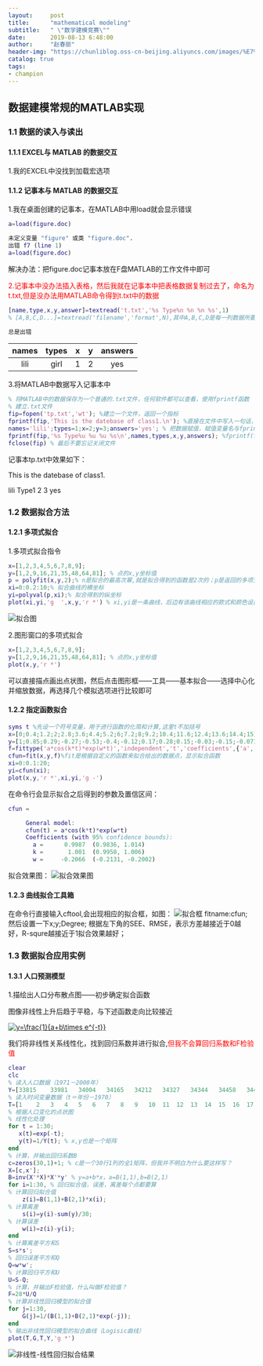 ```yaml
---
layout:     post
title:      "mathematical modeling"
subtitle:   " \"数学建模竞赛\""
date:       2019-08-13 6:48:00
author:     "赵春丽"
header-img: "https://chunliblog.oss-cn-beijing.aliyuncs.com/images/%E7%94%9F%E6%9C%BA%E5%B0%8F%E6%B5%B7%E8%B1%9A.jpg"
catalog: true
tags:
- champion
---
```


## 数据建模常规的MATLAB实现

### 1.1 数据的读入与读出

#### 1.1.1 EXCEL与 MATLAB 的数据交互

1.我的EXCEL中没找到加载宏选项

#### 1.1.2 记事本与 MATLAB 的数据交互

1.我在桌面创建的记事本，在MATLAB中用load就会显示错误

``` MATLAB
a=load(figure.doc) 

未定义变量 "figure" 或类 "figure.doc".
出错 f7 (line 1)
a=load(figure.doc)
```
解决办法：把figure.doc记事本放在F盘MATLAB的工作文件中即可

<font color="red">2.记事本中没办法插入表格，然后我就在记事本中把表格数据复制过去了，命名为t.txt,但是没办法用MATLAB命令得到t.txt中的数据</font>

``` MATLAB
[name,type,x,y,answer]=textread('t.txt','%s Type%n %n %n %s',1) 
% [A,B,C,D...]=textread('filename','format',N),其中A,B,C,D是每一列数据所要保存的变量名，format为读取格式,N是读取几次

总是出错
```

| names | types |  x  |  y  | answers |
| :---: | :---: |:---:|:---:| :---: |
|  lili |  girl |  1  |  2  |  yes  |

3.将MATLAB中数据写入记事本中

``` MATLAB
% 将MATLAB中的数据保存为一个普通的.txt文件，任何软件都可以查看，使用fprintf函数
% 建立.txt文件
fip=fopen('tp.txt','wt'); %建立一个文件，返回一个指标
fprintf(fip,'This is the datebase of class1.\n'); %直接在文件中写入一句话，当然也可以不写
names='lili';types=1;x=2;y=3;answers='yes'; % 把数据赋值，赋值变量名与fprintf中的A1,,,An要一致
fprintf(fip,'%s Type%u %u %u %s\n',names,types,x,y,answers); %fprintf(fileID,formatSpec,A1,...,An)；%s是字符串；%f表示浮点数；%u表示十进制数，易错
fclose(fip) % 最后不要忘记关闭文件
```

记事本tp.txt中效果如下：

This is the datebase of class1.

lili Type1 2 3 yes

### 1.2 数据拟合方法

#### 1.2.1 多项式拟合

1.多项式拟合指令

``` MATLAB
x=[1,2,3,4,5,6,7,8,9];
y=[1,2,9,16,21,35,48,64,81]; % 点的x,y坐标值
p = polyfit(x,y,2);% n是拟合的最高次幂,就是拟合得到的函数是2次的；p是返回的多项式系数
xi=0:0.2:10;% 拟合曲线的横坐标
yi=polyval(p,xi);% 拟合得到的纵坐标
plot(xi,yi,'g  ',x,y,'r *') % xi,yi是一条曲线，后边有该曲线相应的款式和颜色设置；x,y是另一条曲线，同理
```
![拟合图](https://chunliblog.oss-cn-beijing.aliyuncs.com/images/MATLAB%E6%88%AA%E5%9B%BE.png)

2.图形窗口的多项式拟合

``` MATLAB
x=[1,2,3,4,5,6,7,8,9];
y=[1,2,9,16,21,35,48,64,81]; % 点的x,y坐标值
plot(x,y,'r *') 
```
可以直接描点画出点状图，然后点击图形框——工具——基本拟合——选择中心化并缩放数据，再选择几个模拟选项进行比较即可

#### 1.2.2 指定函数拟合

``` MATLAB
syms t %先设一个符号变量，用于进行函数的化简和计算,这里t不加括号
x=[0;0.4;1.2;2;2.8;3.6;4.4;5.2;6;7.2;8;9.2;10.4;11.6;12.4;13.6;14.4;15];
y=[1;0.85;0.29;-0.27;-0.53;-0.4;-0.12;0.17;0.28;0.15;-0.03;-0.15;-0.071;0.059;0.08;0.032;-0.015;-0.02];%点坐标
f=fittype('a*cos(k*t)*exp(w*t)','independent','t','coefficients',{'a','k','w'});%fittype是自定义拟合曲线，第一个是自定义式，第二个标明独立变量为t，第三部分标明参数a,k,w
cfun=fit(x,y,f)%fit是根据自定义的函数来拟合给出的数据点，显示拟合函数
xi=0:0.1:20;
yi=cfun(xi);
plot(x,y,'r *',xi,yi,'g -')
```
在命令行会显示拟合之后得到的参数及置信区间：

``` MATLAB
cfun = 

     General model:
     cfun(t) = a*cos(k*t)*exp(w*t)
     Coefficients (with 95% confidence bounds):
       a =      0.9987  (0.9836, 1.014)
       k =       1.001  (0.9958, 1.006)
       w =     -0.2066  (-0.2131, -0.2002)
```
拟合效果图：
![拟合效果图](https://chunliblog.oss-cn-beijing.aliyuncs.com/images/MATLAB2.png)

#### 1.2.3 曲线拟合工具箱

在命令行直接输入cftool,会出现相应的拟合框，如图：
![拟合框](https://chunliblog.oss-cn-beijing.aliyuncs.com/images/MATLAB3.png)
fitname:cfun;
然后设置一下x;y;Degree;
根据左下角的SEE、RMSE，表示方差越接近于0越好，R-squre越接近于1拟合效果越好；

### 1.3 数据拟合应用实例

#### 1.3.1 人口预测模型

1.描绘出人口分布散点图——初步确定拟合函数

图像非线性上升后趋于平稳，与下述函数走向比较接近

<div markdown="0">
<a href="https://www.codecogs.com/eqnedit.php?latex=y=\frac{1}{a&plus;b\times&space;e^{-t}}" target="_blank"><img src="https://latex.codecogs.com/gif.latex?y=\frac{1}{a&plus;b\times&space;e^{-t}}" title="y=\frac{1}{a+b\times e^{-t}}" /></a></div>

我们将非线性关系线性化，找到回归系数并进行拟合,<font color="red">但我不会算回归系数和F检验值</font>

``` MATLAB
clear
clc
% 读入人口数据（1971－2000年）
Y=[33815	33981	34004	34165	34212	34327	34344	34458	34498	34476	34483	34488	34513	34497	34511	34520	34507	34509	34521	34513	34515	34517	34519	34519	34521	34521	34523	34525	34525	34527]
% 读入时间变量数据（t＝年份－1970）
T=[1	2	3	4	5	6	7	8	9	10	11	12	13	14	15	16	17	18	19	20	21	22	23	24	25	26	27	28	29	30]
% 根据人口变化的点状图
% 线性化处理
for t = 1:30; 
   x(t)=exp(-t);
   y(t)=1/Y(t); % x,y也是一个矩阵
end
% 计算，并输出回归系数B
c=zeros(30,1)+1; % c是一个30行1列的全1矩阵，但我并不明白为什么要这样写？
X=[c,x']; 
B=inv(X'*X)*X'*y' % y=a+b*x，a=B(1,1),b=B(2,1)
for i=1:30, % 回归拟合值，误差，离差每个点都要算
% 计算回归拟合值    
    z(i)=B(1,1)+B(2,1)*x(i);
% 计算离差
    s(i)=y(i)-sum(y)/30;
% 计算误差    
    w(i)=z(i)-y(i);
end
% 计算离差平方和S
S=s*s';
% 回归误差平方和Q
Q=w*w';
% 计算回归平方和U
U=S-Q;
% 计算，并输出F检验值，什么叫做F检验值？
F=28*U/Q
% 计算非线性回归模型的拟合值
for j=1:30,
    G(j)=1/(B(1,1)+B(2,1)*exp(-j));
end
% 输出非线性回归模型的拟合曲线（Logisic曲线）
plot(T,G,T,Y,'g *')
```
![非线性-线性回归拟合结果](https://chunliblog.oss-cn-beijing.aliyuncs.com/images/MATLAB/1-3-1-1.png)





